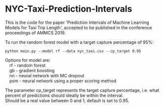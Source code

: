 # NYC-Taxi-Prediction-Intervals
This is the code for the paper 'Prediction Intervals of Machine Learning Models for Taxi Trip Length', accepted to be published in the conference proceedings of AMMCS 2019.

To run the random forest model with a target capture percentage of 95%:
```
python main.py --model rf --data nyc_taxi.csv --cp_target 0.95
```

Options for model are:  
&emsp;rf - random forest  
&emsp;gb - gradient boosting  
&emsp;nn - neural network with MC dropout  
&emsp;psm - neural network using a proper scoring method

The parameter cp_target represents the target capture percentage, i.e. what percent of predictions should ideally be within the interval.   
Should be a real value between 0 and 1; default is set to 0.95.
